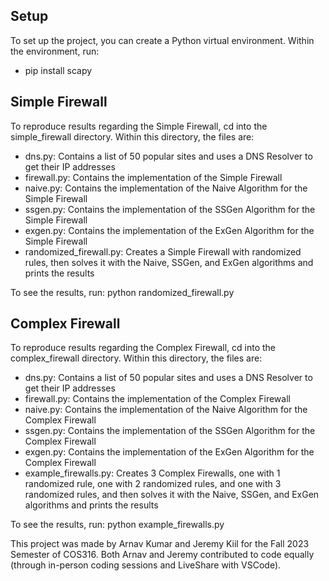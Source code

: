 ## Setup
To set up the project, you can create a Python virtual environment. Within the environment, run: 
- pip install scapy

## Simple Firewall
To reproduce results regarding the Simple Firewall, cd into the simple_firewall directory. Within this directory, the files are:
- dns.py: Contains a list of 50 popular sites and uses a DNS Resolver to get their IP addresses
- firewall.py: Contains the implementation of the Simple Firewall
- naive.py: Contains the implementation of the Naive Algorithm for the Simple Firewall
- ssgen.py: Contains the implementation of the SSGen Algorithm for the Simple Firewall
- exgen.py: Contains the implementation of the ExGen Algorithm for the Simple Firewall
- randomized_firewall.py: Creates a Simple Firewall with randomized rules, then solves it with the Naive, SSGen, and ExGen algorithms and prints the results

To see the results, run: python randomized_firewall.py 

## Complex Firewall
To reproduce results regarding the Complex Firewall, cd into the complex_firewall directory. Within this directory, the files are:
- dns.py: Contains a list of 50 popular sites and uses a DNS Resolver to get their IP addresses
- firewall.py: Contains the implementation of the Complex Firewall
- naive.py: Contains the implementation of the Naive Algorithm for the Complex Firewall
- ssgen.py: Contains the implementation of the SSGen Algorithm for the Complex Firewall
- exgen.py: Contains the implementation of the ExGen Algorithm for the Complex Firewall
- example_firewalls.py: Creates 3 Complex Firewalls, one with 1 randomized rule, one with 2 randomized rules, and one with 3 randomized rules, and then solves it with the Naive, SSGen, and ExGen algorithms and prints the results

To see the results, run: python example_firewalls.py 

This project was made by Arnav Kumar and Jeremy Kiil for the Fall 2023 Semester of COS316. Both Arnav and Jeremy contributed to code equally (through in-person coding sessions and LiveShare with VSCode). 
